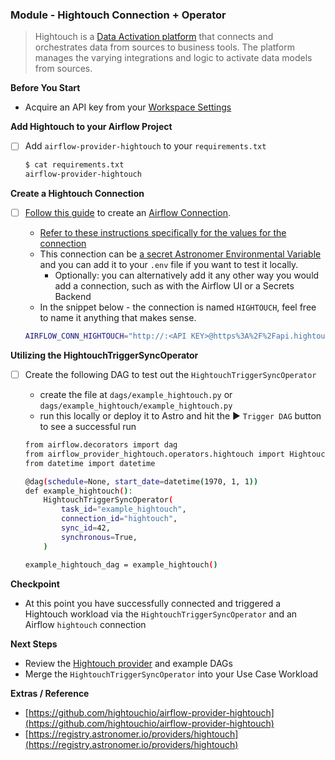 
### Module - Hightouch Connection + Operator

> Hightouch is a [Data Activation platform](https://hightouch.io/blog/the-data-activation-company/) that connects and orchestrates data from sources to business tools. The platform manages the varying integrations and logic to activate data models from sources.
>

**Before You Start**

- Acquire an API key from your [Workspace Settings](https://app.hightouch.io/settings)

**Add Hightouch to your Airflow Project**

- [ ]  Add `airflow-provider-hightouch` to your `requirements.txt`

    ```bash
    $ cat requirements.txt
    airflow-provider-hightouch
    ```


**Create a Hightouch Connection**

- [ ]  [Follow this guide](https://airflow.apache.org/docs/apache-airflow/stable/howto/connection.html#creating-a-connection-with-the-ui) to create an [Airflow Connection](https://airflow.apache.org/docs/apache-airflow/stable/concepts/connections.html).
    - [Refer to these instructions specifically for the values for the connection](https://github.com/hightouchio/airflow-provider-hightouch#configuration)
    - This connection can be [a secret Astronomer Environmental Variable](https://docs.astronomer.io/astro/environment-variables#set-environment-variables-via-the-cloud-ui) and you can add it to your `.env` file if you want to test it locally.
        - Optionally: you can alternatively add it any other way you would add a connection, such as with the Airflow UI or a Secrets Backend
    - In the snippet below - the connection is named `HIGHTOUCH`, feel free to name it anything that makes sense.

    ```bash
    AIRFLOW_CONN_HIGHTOUCH="http://:<API KEY>@https%3A%2F%2Fapi.hightouch.io"
    ```


**Utilizing the HightouchTriggerSyncOperator**

- [ ]  Create the following DAG to test out the `HightouchTriggerSyncOperator`
    - create the file at `dags/example_hightouch.py` or `dags/example_hightouch/example_hightouch.py`
    - run this locally or deploy it to Astro and hit the ▶️ `Trigger DAG` button to see a successful run

    ```bash
    from airflow.decorators import dag
    from airflow_provider_hightouch.operators.hightouch import HightouchTriggerSyncOperator
    from datetime import datetime

    @dag(schedule=None, start_date=datetime(1970, 1, 1))
    def example_hightouch():
        HightouchTriggerSyncOperator(
            task_id="example_hightouch",
            connection_id="hightouch",
            sync_id=42,
            synchronous=True,
        )

    example_hightouch_dag = example_hightouch()
    ```


**Checkpoint**

- At this point you have successfully connected and triggered a Hightouch workload via the `HightouchTriggerSyncOperator` and an Airflow `hightouch` connection

**Next Steps**

- Review the [Hightouch provider](https://registry.astronomer.io/providers/hightouch) and example DAGs
- Merge the `HightouchTriggerSyncOperator` into your Use Case Workload

**Extras / Reference**

- [https://github.com/hightouchio/airflow-provider-hightouch](https://github.com/hightouchio/airflow-provider-hightouch)
- [https://registry.astronomer.io/providers/hightouch](https://registry.astronomer.io/providers/hightouch)
